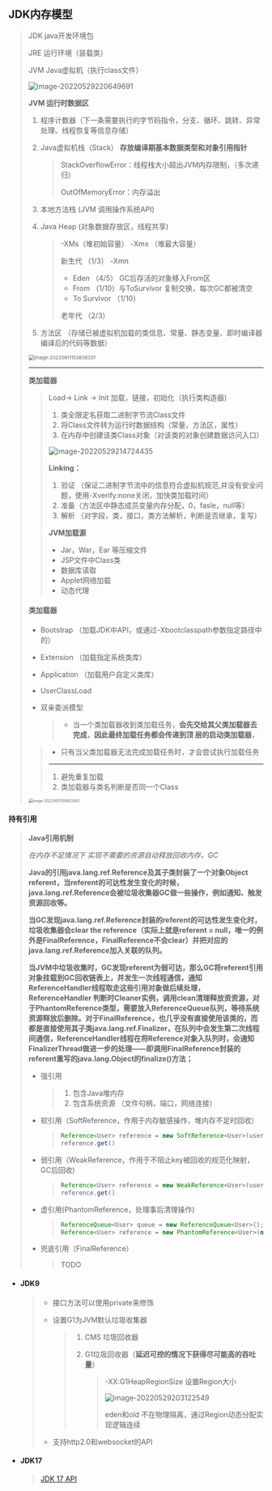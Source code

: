 ## JDK内存模型

> JDK  java开发环境包
>
> JRE  运行环境（装载类）
>
> JVM Java虚拟机（执行class文件）
>
> ![image-20220529220649691](img\image-20220529220649691.png) 
>
> **JVM 运行时数据区**
>
> 1. 程序计数器（下一条需要执行的字节码指令，分支、循环、跳转、异常处理、线程恢复等信息存储）
>
> 2. Java虚拟机栈（Stack） **存放编译期基本数据类型和对象引用指针**
>
>    > StackOverflowError：线程栈大小超出JVM内存限制，（多次递归）
>    >
>    > OutOfMemoryError：内存溢出
>
> 3. 本地方法栈 (JVM 调用操作系统API)
>
> 4. Java Heap (对象数据存放区，线程共享)
>
>    >  -XMs（堆初始容量）  -Xmx （堆最大容量）
>    >
>    > 新生代 （1/3） -Xmn 
>    >
>    > - Eden  （4/5）  GC后存活的对象移入From区
>    > - From  （1/10）与ToSurvivor 复制交换，每次GC都被清空
>    > - To Survivor （1/10）
>    >
>    > 老年代 （2/3） 
>
> 5. 方法区 （存储已被虚拟机加载的类信息、常量、静态变量、即时编译器编译后的代码等数据）
>
> <img src="img/image-20220611153838331.png" alt="image-20220611153838331" style="zoom:67%;" /> 
>
> ---
>
>  **类加载器**
>
> > Load-> Link -> Init  加载，链接，初始化（执行类构造器) 
> >
>> 1. 类全限定名获取二进制字节流Class文件
> > 2. 将Class文件转为运行时数据结构（常量，方法区，属性）
>> 3. 在内存中创建该类Class对象（对该类的对象创建数据访问入口）
> >
>> ![image-20220529214724435](img\image-20220529214724435.png) 
> >
> > **Linking：**
>>
> > 1. 验证 （保证二进制字节流中的信息符合虚拟机规范,并没有安全问题，使用-Xverify:none关闭，加快类加载时间）
>> 2. 准备（方法区中静态成员变量内存分配，0，fasle，null等）
> > 3. 解析 （对字段，类，接口，类方法解析，判断是否继承，复写）
>>
> > **JVM加载源**
> >
> > - Jar，War，Ear 等压缩文件
> > - JSP文件中Class类
> > - 数据库读取
> > - Applet网络加载
> > - 动态代理
> 
> #### **类加载器**
> 
> - Bootstrap （加载JDK中API，或通过-Xbootclasspath参数指定路径中的）
> 
> - Extension （加载指定系统类库）
> 
> - Application （加载用户自定义类库）
> 
> - UserClassLoad
> 
> - 双亲委派模型
> 
>   > - 当一个类加载器收到类加载任务，**会先交给其父类加载器去完成**，**因此最终加载任务都会传递到顶 层的启动类加载器**，
>  > - 只有当父类加载器无法完成加载任务时，才会尝试执行加载任务
>   >
>  > ---
>   >
>  > 1. 避免重复加载
>   > 2. 类加载器与类名判断是否同一个Class
>
> <img src="img/image-20220611154843363.png" alt="image-20220611154843363" style="zoom:50%;" /> 

#### 持有引用

> **Java引用机制**
>
> *在内存不足情况下 实现不需要的资源自动释放回收内存，GC*
>
> **Java的引用java.lang.ref.Reference及其子类封装了一个对象Object referent，当referent的可达性发生变化的时候，java.lang.ref.Reference会被垃圾收集器GC做一些操作，例如通知、触发资源回收等。**
>
> **当GC发现java.lang.ref.Reference封装的referent的可达性发生变化时，垃圾收集器会clear the reference（实际上就是referent = null，唯一的例外是FinalReference，FinalReference不会clear）并把对应的java.lang.ref.Reference加入关联的队列。**
>
> 
>
> **当JVM中垃圾收集时，GC发现referent为弱可达，那么GC将referent引用对象挂载到GC回收链表上，并发生一次线程通信，通知ReferenceHandler线程取走这些引用对象做后续处理，ReferenceHandler 判断时Cleaner实例，调用clean清理释放资资源，对于PhantomReference类型，需要放入ReferenceQueue队列，等待系统资源释放后删除。对于FinalReference，也几乎没有直接使用该类的，而都是直接使用其子类java.lang.ref.Finalizer，在队列中会发生第二次线程间通信，ReferenceHandler线程在将Reference对象入队列时，会通知FinalizerThread做进一步的处理——即调用FinalReference封装的referent重写的java.lang.Object的finalize()方法；**
>
> - 强引用  
>
>   > 1. 包含Java堆内存
>   > 2. 包含系统资源 （文件句柄，端口，网络连接）
>
> - 软引用（SoftReference，作用于内存敏感操作，堆内存不足时回收）
>
>   > ~~~java
>   > Reference<User> reference = new SoftReference<User>(user);
>   > reference.get()
>   > ~~~
>
> - 弱引用（WeakReference，作用于不阻止key被回收的规范化映射，GC后回收)
>
>   > ~~~java
>   > Reference<User> reference = new WeakReference<User>(user);
>   > reference.get()
>   > ~~~
>
> - 虚引用(PhantomReference，处理事后清理操作)
>
>   > ~~~java
>   > ReferenceQueue<User> queue = new ReferenceQueue<User>();
>   > Reference<User> reference = new PhantomReference<User>(new User(),queue);
>   > ~~~
>
> - 兜底引用（FinalReference）
>
>   > TODO

- #### **JDK9**

  > - 接口方法可以使用private来修饰
  >
  > - 设置G1为JVM默认垃圾收集器
  >
  >   > 1. CMS 垃圾回收器
  >   >
  >   > 2. G1垃圾回收器（**延迟可控的情况下获得尽可能高的吞吐量**）
  >   >
  >   >    > -XX:G1HeapRegionSize 设置Region大小
  >   >    >
  >   >    > ![image-20220529203122549](img\image-20220529203122549.png) 
  >   >    >
  >   >    > 
  >   >    >
  >   >    > eden和old 不在物理隔离，通过Region动态分配实现逻辑连续
  >
  > - 支持http2.0和websocket的API

- #### **JDK17**

  > [JDK 17 API](https://docs.oracle.com/en/java/javase/17/)
